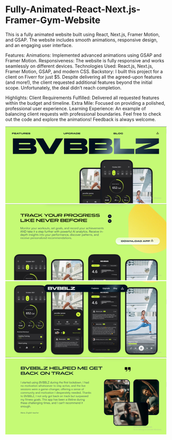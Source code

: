 # Fully-Animated-React-Next.js-Framer-Gym-Website
This is a fully animated website built using React, Next.js, Framer Motion, and GSAP. The website includes smooth animations, responsive design, and an engaging user interface.

Features:
Animations: Implemented advanced animations using GSAP and Framer Motion.
Responsiveness: The website is fully responsive and works seamlessly on different devices.
Technologies Used: React.js, Next.js, Framer Motion, GSAP, and modern CSS.
Backstory:
I built this project for a client on Fiverr for just $5. Despite delivering all the agreed-upon features (and more!), the client requested additional features beyond the initial scope. Unfortunately, the deal didn’t reach completion.

Highlights:
Client Requirements Fulfilled: Delivered all requested features within the budget and timeline.
Extra Mile: Focused on providing a polished, professional user experience.
Learning Experience: An example of balancing client requests with professional boundaries.
Feel free to check out the code and explore the animations! Feedback is always welcome.

<img src="Capture.PNG" alt="Description of Image" >

<img src="Capture2.PNG" alt="Description of Image" >

<img src="Capture3.PNG" alt="Description of Image" >

<img src="Capture4.PNG" alt="Description of Image" >
